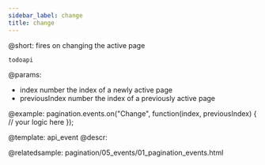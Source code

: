 ```yaml
---
sidebar_label: change
title: change
---          
```


@short: fires on changing the active page

```todoapi ```

@params:
- index     number  the index of a newly active page
- previousIndex     number  the index of a previously active page


@example:
pagination.events.on("Change", function(index, previousIndex) {
  // your logic here
});


@template: api_event
@descr:


@relatedsample:
pagination/05_events/01_pagination_events.html
